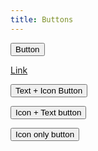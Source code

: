 ```yaml
---
title: Buttons
---
```


<button class="button">Button</button>

<a href="#" class="button">Link</a>

<button type="button" class="button">Text + Icon Button<inline-svg src="./src/assets/svg/arrow-right.svg"></inline-svg></button>

<button class="button"><inline-svg src="./src/assets/svg/arrow-right.svg"></inline-svg>Icon + Text button</button>

<button class="button"><inline-svg src="./src/assets/svg/arrow-right.svg"></inline-svg><span class="button visually-hidden">Icon only button</span></button>
